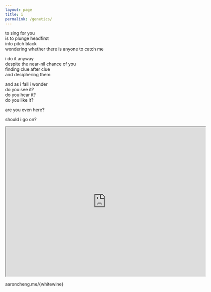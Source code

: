 ```yaml
---
layout: page
title: i
permalink: /genetics/
---
```


to sing for you  
is to plunge headfirst  
into pitch black  
wondering whether there is anyone to catch me  

i do it anyway  
despite the near-nil chance of you  
finding clue after clue  
and deciphering them  

and as i fall i wonder  
do you see it?  
do you hear it?  
do you like it?  

are you even here?  

should i go on?  

<iframe src="https://drive.google.com/file/d/1pfq0t3pynu7HgNu32WxG_adOIEbVHoek/preview" width="640" height="480"></iframe>

aaroncheng.me/{whitewine}
